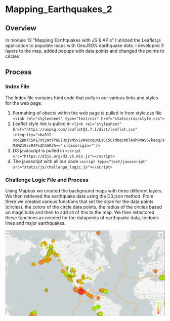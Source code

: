 # Mapping_Earthquakes_2

## Overview
In module 13 "Mapping Earthquakes with JS & APIs" I utilized the Leaflet.js application to populate maps with GeoJSON earthquake data.  I developed 3 layers to the map, added popups with data points and changed the points to circles 

## Process

### Index File
The Index file contains html code that pulls in our various links and styles for the web page:
    
1) Formatting of obects within the web page is pulled in from style.css file
       `<link rel="stylesheet" type="text/css" href="static/css/style.css">`
2) Leaflet style link is pulled in
        `<link rel="stylesheet" href="https://unpkg.com/leaflet@1.7.1/dist/leaflet.css"`
        `integrity="sha512-xodZBNTC5n17Xt2atTPuE1HxjVMSvLVW9ocqUKLsCC5CXdbqCmblAshOMAS6/keqq/sMZMZ19scR4PsZChSR7A=="`
        `crossorigin=""/>`
3) D3 javascript is pulled in
        `<script src="https://d3js.org/d3.v5.min.js"></script>`
4) The javascript with all our code
        `<script type="text/javascript" src="static/js/challenge_logic.js"></script>`

### Challenge Logic File and Process

Using Mapbox we created the background maps with three different layers. We then retrieved the earthquake data using the D3.json method.  From there we created various functions that set the style for the data points (circles), the colors of the circle data points, the radius of the circles based on magnitude and then to add all of this to the map.  We then refactored these functions as needed for the datapoints of earthquake data, tectonic lines and major earthquakes.

![GrayScaleMap](Earthquake_Challenge/GrayScaleMap.png)




    

